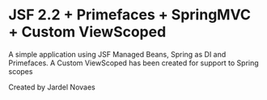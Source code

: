 # JSF 2.2 + Primefaces + SpringMVC + Custom ViewScoped 
A simple application using JSF Managed Beans, Spring as DI and Primefaces.
A Custom ViewScoped has been created for support to Spring scopes

Created by Jardel Novaes
